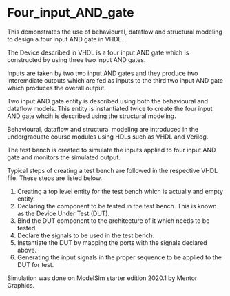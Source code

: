 # Four_input_AND_gate
 This demonstrates the use of behavioural, dataflow and structural modeling to design a four input AND gate in VHDL.

The Device described in VHDL is a four input AND gate which is constructed by using three two input AND gates.

Inputs are taken by two two input AND gates and they produce two interemdiate outputs which are fed as inputs to the third two input AND gate which produces the overall output.

Two input AND gate entity is described using both the behavioural and dataflow models. This entity is instantiated twice to create the four input AND gate whcih is described using the structural modeling.

Behavioural, dataflow and structural modeling are introduced in the undergraduate course modules using HDLs such as VHDL and Verilog.

The test bench is created to simulate the inputs applied to four input AND gate and monitors the simulated output.

Typical steps of creating a test bench are followed in the respective VHDL file. These steps are listed below.
  01. Creating a top level entity for the test bench which is actually and empty entity.
  02. Declaring the component to be tested in the test bench. This is known as the Device Under Test (DUT).
  03. Bind the DUT component to the architecture of it which needs to be tested.
  04. Declare the signals to be used in the test bench.
  05. Instantiate the DUT by mapping the ports with the signals declared above.
  06. Generating the input signals in the proper sequence to be applied to the DUT for test.
  
Simulation was done on ModelSim starter edition 2020.1 by Mentor Graphics.
